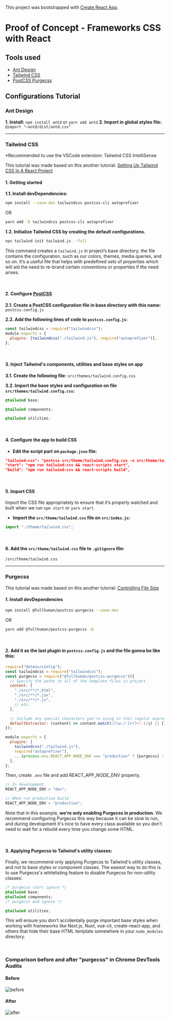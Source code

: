 This project was bootstrapped with [Create React App](https://github.com/facebook/create-react-app).

# Proof of Concept - Frameworks CSS with React

## Tools used

- [Ant Design](https://ant.design/)
- [Tailwind CSS](https://tailwindcss.com/)
- [PostCSS Purgecss](https://github.com/FullHuman/postcss-purgecss)

## Configurations Tutorial

### Ant Design

**1. Install:** `npm install antd` or `yarn add antd`
**2. Import in global styles file:** `@import "~antd/dist/antd.css"`

<hr/>

### Tailwind CSS

\*Recommended to use the VSCode extension: Tailwind CSS IntelliSense

This tutorial was made based on this another tutorial: [Setting Up Tailwind CSS In A React Project](https://www.smashingmagazine.com/2020/02/tailwindcss-react-project)

#### 1. Getting started

**1.1. Install devDependencies:**

```bash
npm install --save-dev tailwindcss postcss-cli autoprefixer
```

OR

```bash
yarn add -D tailwindcss postcss-cli autoprefixer
```

**1.2. Initialize Tailwind CSS by creating the default configurations.**

```bash
npx tailwind init tailwind.js --full
```

This command creates a `tailwind.js` in project’s base directory; the file contains the configuration, such as our colors, themes, media queries, and so on. It’s a useful file that helps with predefined sets of properties which will aid the need to re-brand certain conventions or properties if the need arises.

<br/>

#### 2. Configure [PostCSS](https://github.com/postcss/postcss)

**2.1. Create a PostCSS configuration file in base directory with this name:** `postcss.config.js`

**2.2. Add the following lines of code to `postcss.config.js`:**

```js
const tailwindcss = require("tailwindcss");
module.exports = {
  plugins: [tailwindcss("./tailwind.js"), require("autoprefixer")],
};
```

<br/>

#### 3. Inject Tailwind's components, utilities and base styles on app

**3.1. Create the following file:** `src/themes/tailwind.config.css`

**3.2. Import the base styles and configuration on file `src/themes/tailwind.config.css`:**

```css
@tailwind base;

@tailwind components;

@tailwind utilities;
```

<br/>

#### 4. Configure the app to build CSS

- **Edit the script part on `package.json` file:**

```json
"tailwind:css": "postcss src/theme/tailwind.config.css -o src/theme/tailwind.css",
"start": "npm run tailwind:css && react-scripts start",
"build": "npm run tailwind:css && react-scripts build",
```

<br/>

#### 5. Import CSS

Import the CSS file appropriately to ensure that it’s properly watched and built when we run `npm start` or `yarn start`.

- **Import the `src/theme/tailwind.css` file on `src/index.js`:**

```js
import "./theme/tailwind.css";
```

<br/>

#### 6. Add the `src/theme/tailwind.css` file to `.gitignore` file:

```.git
/src/theme/tailwind.css
```

<hr/>

### Purgecss

This tutorial was made based on this another tutorial: [Controlling File Size](https://tailwindcss.com/docs/controlling-file-size/)

#### 1. Install devDependencies

```bash
npm install @fullhuman/postcss-purgecss --save-dev
```

OR

```bash
yarn add @fullhuman/postcss-purgecss -D
```

<br/>

#### 2. Add it as the last plugin in `postcss.config.js` and the file gonna be like this:

```js
require("dotenv/config");
const tailwindcss = require("tailwindcss");
const purgecss = require("@fullhuman/postcss-purgecss")({
  // Specify the paths to all of the template files in project
  content: [
    "./src/**/*.html",
    "./src/**/*.jsx",
    "./src/**/*.js",
    // etc.
  ],

  // Include any special characters you're using in this regular expression
  defaultExtractor: (content) => content.match(/[\w-/:]+(?<!:)/g) || [],
});

module.exports = {
  plugins: [
    tailwindcss("./tailwind.js"),
    require("autoprefixer"),
    ...(process.env.REACT_APP_NODE_ENV === "production" ? [purgecss] : []),
  ],
};
```

Then, create `.env` file and add REACT_APP_NODE_ENV property.

```js
// In development
REACT_APP_NODE_ENV = "dev";

// When run production build
REACT_APP_NODE_ENV = "production";
```

Note that in this example, **we're only enabling Purgecss in production**. We recommend configuring Purgecss this way because it can be slow to run, and during development it's nice to have every class available so you don't need to wait for a rebuild every time you change some HTML.

<br/>

#### 3. Applying Purgecss to Tailwind's utility classes:

Finally, we recommend only applying Purgecss to Tailwind's utility classes, and not to base styles or component classes. The easiest way to do this is to use Purgecss's whitelisting feature to disable Purgecss for non-utility classes:

```css
/* purgecss start ignore */
@tailwind base;
@tailwind components;
/* purgecss end ignore */

@tailwind utilities;
```

This will ensure you don't accidentally purge important base styles when working with frameworks like Next.js, Nuxt, vue-cli, create-react-app, and others that hide their base HTML template somewhere in your `node_modules` directory.

<br/>

### Comparison before and after "purgecss" in Chrome DevTools Audits

#### Before

![before](https://i.imgur.com/klIowJE.png)

#### After

![after](https://i.imgur.com/6yT4uf1.png)
